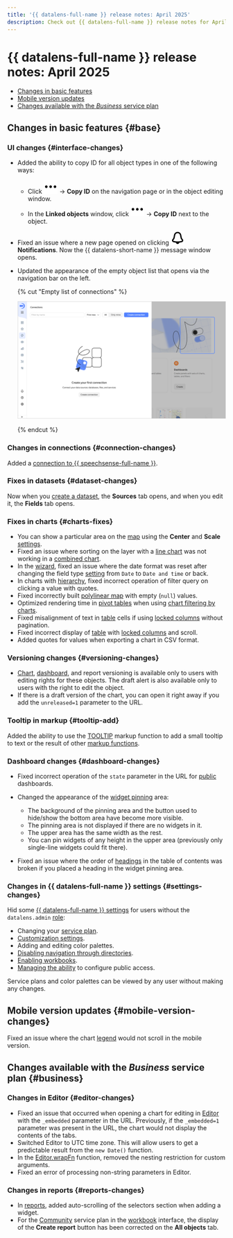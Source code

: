 ```yaml
---
title: '{{ datalens-full-name }} release notes: April 2025'
description: Check out {{ datalens-full-name }} release notes for April 2025.
---
```


# {{ datalens-full-name }} release notes: April 2025


* [Changes in basic features](#base)
* [Mobile version updates](#mobile-version-changes)
* [Changes available with the _Business_ service plan](#business)

## Changes in basic features {#base}



### UI changes {#interface-changes}

* Added the ability to copy ID for all object types in one of the following ways:
  
  * Click ![image](../../_assets/console-icons/ellipsis.svg) → **Copy ID** on the navigation page or in the object editing window.
  * In the **Linked objects** window, click ![image](../../_assets/console-icons/ellipsis.svg) → **Copy ID** next to the object.
  
* Fixed an issue where a new page opened on clicking ![image](../../_assets/console-icons/bell.svg) **Notifications**. Now the {{ datalens-short-name }} message window opens.
* Updated the appearance of the empty object list that opens via the navigation bar on the left.

  {% cut "Empty list of connections" %}

  ![image](../../_assets/datalens/release-notes/empty-list-connections.png)

  {% endcut %}


### Changes in connections {#connection-changes}

Added a [connection to {{ speechsense-full-name }}](../operations/connection/create-speechsense.md).


### Fixes in datasets {#dataset-changes}

Now when you [create a dataset](../dataset/create-dataset.md#create), the **Sources** tab opens, and when you edit it, the **Fields** tab opens.

### Fixes in charts {#charts-fixes}

* You can show a particular area on the [map](../visualization-ref/map-chart.md) using the **Center** and **Scale** [settings](../concepts/chart/settings.md#common-settings).
* Fixed an issue where sorting on the layer with a [line chart](../visualization-ref/combined-chart.md) was not working in a [combined chart](../visualization-ref/line-chart.md).
* In the [wizard](../concepts/chart/dataset-based-charts.md), fixed an issue where the date format was reset after changing the field type [setting](../concepts/chart/settings.md#field-settings) from `Date` to `Date and time` or back.
* In charts with [hierarchy](../operations/chart/add-hierarchy.md), fixed incorrect operation of filter query on clicking a value with quotes.
* Fixed incorrectly built [polylinear map](../visualization-ref/polyline-map-chart.md) with empty (`null`) values.
* Optimized rendering time in [pivot tables](../visualization-ref/pivot-table-chart.md) when using [chart filtering by charts](../dashboard/chart-chart-filtration.md).
* Fixed misalignment of text in [table](../visualization-ref/table-chart.md) cells if using [locked columns](../visualization-ref/table-chart.md#column-fixation) without pagination.
* Fixed incorrect display of [table](../visualization-ref/table-chart.md) with [locked columns](../visualization-ref/table-chart.md#column-fixation) and scroll.
* Added quotes for values when exporting a chart in CSV format.

### Versioning changes {#versioning-changes}

* [Chart](../concepts/chart/versioning.md), [dashboard](../dashboard/versioning.md), and report versioning is available only to users with editing rights for these objects. The draft alert is also available only to users with the right to edit the object.
* If there is a draft version of the chart, you can open it right away if you add the `unreleased=1` parameter to the URL.

### Tooltip in markup {#tooltip-add}

Added the ability to use the [TOOLTIP](../function-ref/TOOLTIP.md) markup function to add a small tooltip to text or the result of other [markup functions](../function-ref/markup-functions.md).

### Dashboard changes {#dashboard-changes}

* Fixed incorrect operation of the `state` parameter in the URL for [public](../concepts/datalens-public.md) dashboards.
* Changed the appearance of the [widget pinning](../dashboard/settings.md#widget-fixation) area:
  
  * The background of the pinning area and the button used to hide/show the bottom area have become more visible.
  * The pinning area is not displayed if there are no widgets in it.
  * The upper area has the same width as the rest.
  * You can pin widgets of any height in the upper area (previously only single-line widgets could fit there).

* Fixed an issue where the order of [headings](../dashboard/widget.md#title) in the table of contents was broken if you placed a heading in the widget pinning area.



### Changes in {{ datalens-full-name }} settings {#settings-changes}

Hid some [{{ datalens-full-name }} settings](../settings/ui-customization.md) for users without the `datalens.admin` [role](../security/roles.md#datalens.admin):

* Changing your [service plan](../settings/service-plan.md).
* [Customization settings](../settings/ui-customization.md).
* Adding and editing color palettes.
* [Disabling navigation through directories](../settings/disable-folder-navigation.md).
* [Enabling workbooks](../workbooks-collections/index.md#enable-workbooks).
* [Managing the ability](../concepts/datalens-public.md#publication-disable) to configure public access.

Service plans and color palettes can be viewed by any user without making any changes.


## Mobile version updates {#mobile-version-changes}

Fixed an issue where the chart [legend](../concepts/chart/settings.md#common-settings) would not scroll in the mobile version.


## Changes available with the _Business_ service plan {#business}

### Changes in Editor {#editor-changes}

* Fixed an issue that occurred when opening a chart for editing in [Editor](../charts/editor/index.md) with the `_embedded` parameter in the URL. Previously, if the `_embedded=1` parameter was present in the URL, the chart would not display the contents of the tabs.
* Switched Editor to UTC time zone. This will allow users to get a predictable result from the `new Date()` function.
* In the [Editor.wrapFn](../charts/editor/methods.md#wrap) function, removed the nesting restriction for custom arguments.
* Fixed an error of processing non-string parameters in Editor.

### Changes in reports {#reports-changes}

* In [reports](../reports/index.md), added auto-scrolling of the selectors section when adding a widget.
* For the [Community](../settings/service-plan.md) service plan in the [workbook](../workbooks-collections/index.md) interface, the display of the **Create report** button has been corrected on the **All objects** tab.

